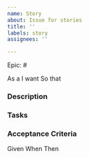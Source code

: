 ```yaml
---
name: Story
about: Issue for stories
title: ''
labels: story
assignees: ''

---
```


Epic: #

As a <role>
I want <feature>
So that <value>

### Description

### Tasks


### Acceptance Criteria
Given <state>
When <action>
Then <result>
